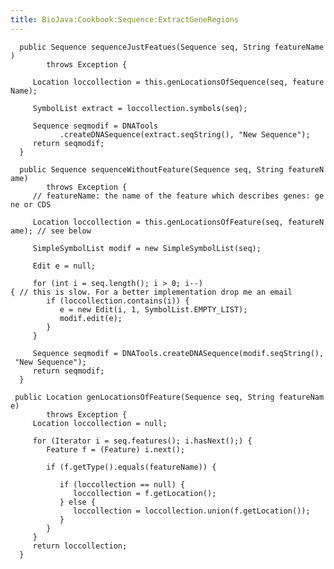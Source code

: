 ```yaml
---
title: BioJava:Cookbook:Sequence:ExtractGeneRegions
---
```


<java>

`  public Sequence sequenceJustFeatues(Sequence seq, String featureName)`  
`        throws Exception {`

`     Location loccollection = this.genLocationsOfSequence(seq, featureName);`

`     SymbolList extract = loccollection.symbols(seq);`

`     Sequence seqmodif = DNATools`  
`           .createDNASequence(extract.seqString(), "New Sequence");`  
`     return seqmodif;`  
`  }`

`  public Sequence sequenceWithoutFeature(Sequence seq, String featureName)`  
`        throws Exception {`  
`     // featureName: the name of the feature which describes genes: gene or CDS`

`     Location loccollection = this.genLocationsOfFeature(seq, featureName); // see below`

`     SimpleSymbolList modif = new SimpleSymbolList(seq);`

`     Edit e = null;`

`     for (int i = seq.length(); i > 0; i--){ // this is slow. For a better implementation drop me an email`  
`        if (loccollection.contains(i)) {`  
`           e = new Edit(i, 1, SymbolList.EMPTY_LIST);`  
`           modif.edit(e);`  
`        }`  
`     }`

`     Sequence seqmodif = DNATools.createDNASequence(modif.seqString(), "New Sequence");`  
`     return seqmodif;`  
`  }`

` public Location genLocationsOfFeature(Sequence seq, String featureName)`  
`        throws Exception {`  
`     Location loccollection = null;`

`     for (Iterator i = seq.features(); i.hasNext();) {`  
`        Feature f = (Feature) i.next();`

`        if (f.getType().equals(featureName)) {`

`           if (loccollection == null) {`  
`              loccollection = f.getLocation();`  
`           } else {`  
`              loccollection = loccollection.union(f.getLocation());`  
`           }`  
`        }`  
`     }`  
`     return loccollection;`  
`  }`

</java>
